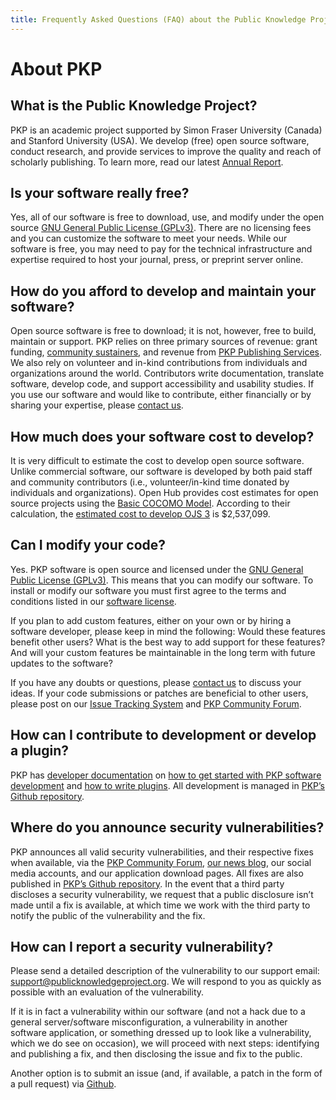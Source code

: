 ```yaml
---
title: Frequently Asked Questions (FAQ) about the Public Knowledge Project (PKP)
---
```


# About PKP

## What is the Public Knowledge Project?

PKP is an academic project supported by Simon Fraser University (Canada) and Stanford University (USA). We develop (free) open source software, conduct research, and provide services to improve the quality and reach of scholarly publishing. To learn more, read our latest [Annual Report](https://pkp.sfu.ca/annual-report/2020/).

## Is your software really free?

Yes, all of our software is free to download, use, and modify under the open source [GNU General Public License (GPLv3)](http://www.gnu.org/licenses/gpl-3.0.html). There are no licensing fees and you can customize the software to meet your needs. While our software is free, you may need to pay for the technical infrastructure and expertise required to host your journal, press, or preprint server online.

## How do you afford to develop and maintain your software?

Open source software is free to download; it is not, however, free to build, maintain or support. PKP relies on three primary sources of revenue: grant funding, [community sustainers](https://pkp.sfu.ca/sustainers/), and revenue from [PKP Publishing Services](https://pkpservices.sfu.ca/). We also rely on volunteer and in-kind contributions from individuals and organizations around the world. Contributors write documentation, translate software, develop code, and support accessibility and usability studies. If you use our software and would like to contribute, either financially or by sharing your expertise, please [contact us](https://pkp.sfu.ca/contact-us/).

## How much does your software cost to develop?

It is very difficult to estimate the cost to develop open source software. Unlike commercial software, our software is developed by both paid staff and community contributors (i.e., volunteer/in-kind time donated by individuals and organizations). Open Hub provides cost estimates for open source projects using the [Basic COCOMO Model](https://en.wikipedia.org/wiki/COCOMO). According to their calculation, the [estimated cost to develop OJS 3](https://www.openhub.net/p/ojs3/estimated_cost) is $2,537,099.

## Can I modify your code?

Yes. PKP software is open source and licensed under the [GNU General Public License (GPLv3)](http://www.gnu.org/licenses/gpl-3.0.html). This means that you can modify our software. To install or modify our software you must first agree to the terms and conditions listed in our [software license](https://pkp.sfu.ca/gpl/).

If you plan to add custom features, either on your own or by hiring a software developer, please keep in mind the following: Would these features benefit other users? What is the best way to add support for these features? And will your custom features be maintainable in the long term with future updates to the software?

If you have any doubts or questions, please [contact us](https://pkp.sfu.ca/contact-us/) to discuss your ideas. If your code submissions or patches are beneficial to other users, please post on our [Issue Tracking System](https://github.com/pkp/pkp-lib/issues) and [PKP Community Forum](https://forum.pkp.sfu.ca/).

## How can I contribute to development or develop a plugin?

PKP has [developer documentation](https://docs.pkp.sfu.ca/dev/) on [how to get started with PKP software development](https://docs.pkp.sfu.ca/dev/documentation/en/) and [how to write plugins](https://docs.pkp.sfu.ca/dev/plugin-guide/en/). All development is managed in [PKP’s Github repository](https://github.com/pkp/pkp-lib).

## Where do you announce security vulnerabilities?

PKP announces all valid security vulnerabilities, and their respective fixes when available, via the [PKP Community Forum](https://forum.pkp.sfu.ca/), [our news blog](https://pkp.sfu.ca/category/news/), our social media accounts, and our application download pages. All fixes are also published in [PKP’s Github repository](https://github.com/pkp/pkp-lib). In the event that a third party discloses a security vulnerability, we request that a public disclosure isn’t made until a fix is available, at which time we work with the third party to notify the public of the vulnerability and the fix.

## How can I report a security vulnerability?

Please send a detailed description of the vulnerability to our support email: [support@publicknowledgeproject.org](mailto:support@publicknowledgeproject.org). We will respond to you as quickly as possible with an evaluation of the vulnerability. 

If it is in fact a vulnerability within our software (and not a hack due to a general server/software misconfiguration, a vulnerability in another software application, or something dressed up to look like a vulnerability, which we do see on occasion), we will proceed with next steps: identifying and publishing a fix, and then disclosing the issue and fix to the public.

Another option is to submit an issue (and, if available, a patch in the form of a pull request) via [Github](https://github.com/pkp/pkp-lib).

